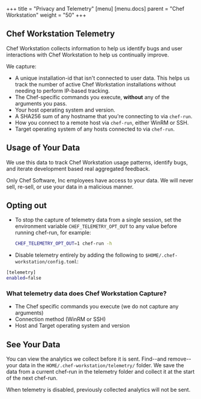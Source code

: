 +++
title = "Privacy and Telemetry"
[menu]
  [menu.docs]
    parent = "Chef Workstation"
    weight = "50"
+++

## Chef Workstation Telemetry

Chef Workstation collects information to help us identify bugs and user interactions with Chef Workstation to help us continually improve.

We capture:

* A unique installation-id that isn't connected to user data. This helps us track the number of active Chef Workstation installations without needing to perform IP-based tracking.
* The Chef-specific commands you execute, **without** any of the arguments you pass.
* Your host operating system and version.
* A SHA256 sum of any hostname that you're connecting to via `chef-run`.
* How you connect to a remote host via `chef-run`, either WinRM or SSH.
* Target operating system of any hosts connected to via `chef-run`.

## Usage of Your Data

We use this data to track Chef Workstation usage patterns, identify bugs, and
iterate development based real aggregated feedback.

Only Chef Software, Inc employees have access to your data. We will never sell,
re-sell, or use your data in a malicious manner.

## Opting out

* To stop the capture of telemetry data from a single session, set the
  environment variable `CHEF_TELEMETRY_OPT_OUT` to any value before running
  chef-run, for example:

  ```bash
  CHEF_TELEMETRY_OPT_OUT=1 chef-run -h
  ```

*  Disable telemetry entirely by adding the following to
   `$HOME/.chef-workstation/config.toml`:

```bash
[telemetry]
enabled=false
```

### What telemetry data does Chef Workstation Capture?

* The Chef specific commands you execute (we do not capture any arguments)
* Connection method (WinRM or SSH)
* Host and Target operating system and version

## See Your Data

You can view the analytics we collect before it is sent. Find--and remove--your
data in the `HOME/.chef-workstation/telemetry/` folder. We save the data from a
current chef-run in the telemetry folder and collect it at the start of the
next chef-run.

When telemetry is disabled, previously collected analytics will not be sent.
